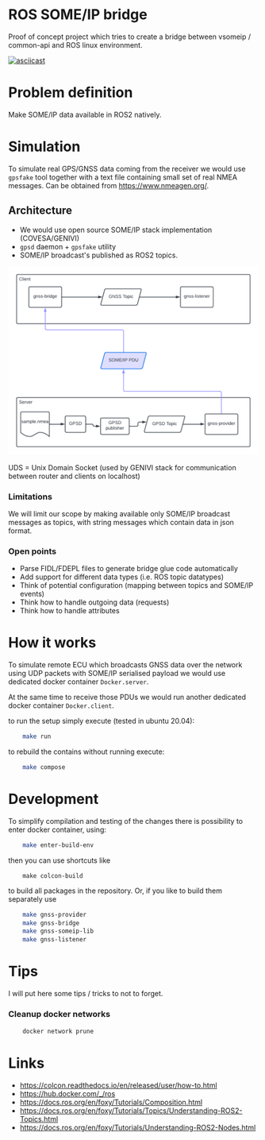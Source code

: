 # ROS SOME/IP bridge

Proof of concept project which tries to create a bridge between vsomeip / common-api
and ROS linux environment.

[![asciicast](https://asciinema.org/a/22KRCKnY9hpqAlBozFalt7Gqo.svg)](https://asciinema.org/a/22KRCKnY9hpqAlBozFalt7Gqo)

# Problem definition

Make SOME/IP data available in ROS2 natively.

# Simulation

To simulate real GPS/GNSS data coming from the receiver we would use `gpsfake` tool together with a text file
containing small set of real NMEA messages. Can be obtained from https://www.nmeagen.org/.

## Architecture

* We would use open source SOME/IP stack implementation (COVESA/GENIVI)
* `gpsd` daemon + `gpsfake` utility
* SOME/IP broadcast's published as ROS2 topics.

![bridge](docs/bridge.png)

UDS = Unix Domain Socket (used by GENIVI stack for communication between router and clients on localhost)

### Limitations

We will limit our scope by making available only SOME/IP broadcast messages as topics, with
string messages which contain data in json format.

### Open points

* Parse FIDL/FDEPL files to generate bridge glue code automatically
* Add support for different data types (i.e. ROS topic datatypes)
* Think of potential configuration (mapping between topics and SOME/IP events)
* Think how to handle outgoing data (requests)
* Think how to handle attributes
# How it works

To simulate remote ECU which broadcasts GNSS data over the network using 
UDP packets with SOME/IP serialised payload we would use dedicated docker container `Docker.server`.

At the same time to receive those PDUs we would run another dedicated docker container `Docker.client`.

to run the setup simply execute (tested in ubuntu 20.04):

```bash
    make run
```

to rebuild the contains without running execute:

```bash
    make compose
```

# Development

To simplify compilation and testing of the changes there is possibility
to enter docker container, using:

```bash
    make enter-build-env
```

then you can use shortcuts like

```
    make colcon-build
```

to build all packages in the repository. Or, if you like to build them
separately use

```bash
    make gnss-provider
    make gnss-bridge
    make gnss-someip-lib
    make gnss-listener
```

# Tips

I will put here some tips / tricks to not to forget.
### Cleanup docker networks

```bash
    docker network prune
```

# Links

* https://colcon.readthedocs.io/en/released/user/how-to.html
* https://hub.docker.com/_/ros
* https://docs.ros.org/en/foxy/Tutorials/Composition.html
* https://docs.ros.org/en/foxy/Tutorials/Topics/Understanding-ROS2-Topics.html
* https://docs.ros.org/en/foxy/Tutorials/Understanding-ROS2-Nodes.html

